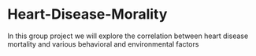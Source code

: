 # Heart-Disease-Morality
In this group project we will explore the correlation between heart disease mortality and various behavioral and environmental factors
